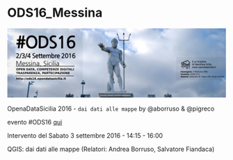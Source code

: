 # ODS16_Messina

<img src="https://github.com/pigreco/ODS16_Messina/blob/master/dati/varie/ods16_fbCoverNettuno.jpg">

OpenaDataSicilia 2016 - `dai dati alle mappe` by @aborruso & @pigreco

evento #ODS16 [qui](http://ods16.opendatasicilia.it/)

Intervento del Sabato 3 settembre 2016 - 14:15 - 16:00

QGIS: dai dati alle mappe (Relatori: Andrea Borruso, Salvatore Fiandaca)
